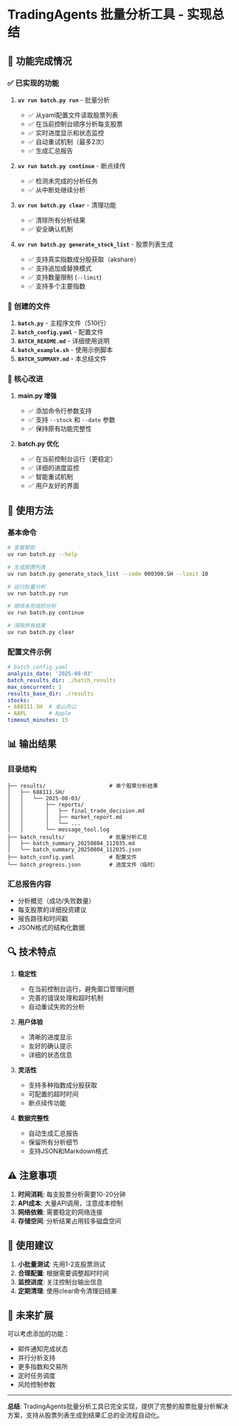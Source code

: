 # TradingAgents 批量分析工具 - 实现总结

## 🎉 功能完成情况

### ✅ 已实现的功能

1. **`uv run batch.py run`** - 批量分析
   - ✅ 从yaml配置文件读取股票列表
   - ✅ 在当前控制台顺序分析每支股票
   - ✅ 实时进度显示和状态监控
   - ✅ 自动重试机制（最多2次）
   - ✅ 生成汇总报告

2. **`uv run batch.py continue`** - 断点续传
   - ✅ 检测未完成的分析任务
   - ✅ 从中断处继续分析

3. **`uv run batch.py clear`** - 清理功能
   - ✅ 清除所有分析结果
   - ✅ 安全确认机制

4. **`uv run batch.py generate_stock_list`** - 股票列表生成
   - ✅ 支持真实指数成分股获取（akshare）
   - ✅ 支持追加或替换模式
   - ✅ 支持数量限制 (`--limit`)
   - ✅ 支持多个主要指数

### 📁 创建的文件

1. **`batch.py`** - 主程序文件（510行）
2. **`batch_config.yaml`** - 配置文件
3. **`BATCH_README.md`** - 详细使用说明
4. **`batch_example.sh`** - 使用示例脚本
5. **`BATCH_SUMMARY.md`** - 本总结文件

### 🔧 核心改进

1. **main.py 增强**
   - ✅ 添加命令行参数支持
   - ✅ 支持 `--stock` 和 `--date` 参数
   - ✅ 保持原有功能完整性

2. **batch.py 优化**
   - ✅ 在当前控制台运行（更稳定）
   - ✅ 详细的进度监控
   - ✅ 智能重试机制
   - ✅ 用户友好的界面

## 🚀 使用方法

### 基本命令

```bash
# 查看帮助
uv run batch.py --help

# 生成股票列表
uv run batch.py generate_stock_list --code 000300.SH --limit 10

# 运行批量分析
uv run batch.py run

# 继续未完成的分析
uv run batch.py continue

# 清除所有结果
uv run batch.py clear
```

### 配置文件示例

```yaml
# batch_config.yaml
analysis_date: '2025-08-03'
batch_results_dir: ./batch_results
max_concurrent: 1
results_base_dir: ./results
stocks:
- 688111.SH  # 金山办公
- AAPL       # Apple
timeout_minutes: 15
```

## 📊 输出结果

### 目录结构
```
├── results/                    # 单个股票分析结果
│   ├── 688111.SH/
│   │   └── 2025-08-03/
│   │       ├── reports/
│   │       │   ├── final_trade_decision.md
│   │       │   ├── market_report.md
│   │       │   └── ...
│   │       └── message_tool.log
├── batch_results/              # 批量分析汇总
│   ├── batch_summary_20250804_112035.md
│   └── batch_summary_20250804_112035.json
├── batch_config.yaml           # 配置文件
└── batch_progress.json         # 进度文件（临时）
```

### 汇总报告内容
- 分析概览（成功/失败数量）
- 每支股票的详细投资建议
- 报告路径和时间戳
- JSON格式的结构化数据

## 🔍 技术特点

1. **稳定性**
   - 在当前控制台运行，避免窗口管理问题
   - 完善的错误处理和超时机制
   - 自动重试失败的分析

2. **用户体验**
   - 清晰的进度显示
   - 友好的确认提示
   - 详细的状态信息

3. **灵活性**
   - 支持多种指数成分股获取
   - 可配置的超时时间
   - 断点续传功能

4. **数据完整性**
   - 自动生成汇总报告
   - 保留所有分析细节
   - 支持JSON和Markdown格式

## ⚠️ 注意事项

1. **时间消耗**: 每支股票分析需要10-20分钟
2. **API成本**: 大量API调用，注意成本控制
3. **网络依赖**: 需要稳定的网络连接
4. **存储空间**: 分析结果占用较多磁盘空间

## 🎯 使用建议

1. **小批量测试**: 先用1-2支股票测试
2. **合理配置**: 根据需要调整超时时间
3. **监控进度**: 关注控制台输出信息
4. **定期清理**: 使用clear命令清理旧结果

## 🔮 未来扩展

可以考虑添加的功能：
- 邮件通知完成状态
- 并行分析支持
- 更多指数和交易所
- 定时任务调度
- 风险控制参数

---

**总结**: TradingAgents批量分析工具已完全实现，提供了完整的股票批量分析解决方案，支持从股票列表生成到结果汇总的全流程自动化。

